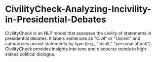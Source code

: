 # CivilityCheck-Analyzing-Incivility-in-Presidential-Debates
CivilityCheck is an NLP model that assesses the civility of statements in presidential debates. It labels sentences as "Civil" or "Uncivil" and categorizes uncivil statements by type (e.g., "insult," "personal attack"). CivilityCheck provides insights into tone and discourse trends in high-stakes political dialogue.
